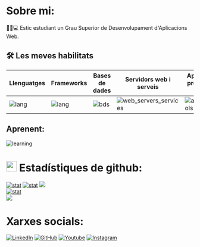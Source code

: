 # Sobre mi:
🧑‍🎓💻 Estic estudiant un Grau Superior de Desenvolupament d'Aplicacions Web.

## 🛠️ Les meves habilitats
| Llenguatges | Frameworks | Bases de dades | Servidors web i serveis | Aplicacions, programari i eines | IDEs |
|-----------|------------------------|-----------| -------------|----------|----|
| ![lang](https://skillicons.dev/icons?i=java,python,php,html,javascript,css,scss,typescript&theme=light&perline=4) | ![lang](https://skillicons.dev/icons?i=react,selenium,gherkin,bootstrap,express,angular&theme=light&perline=4) | ![bds](https://skillicons.dev/icons?i=mysql,mongo,postgres,,,,&theme=light&perline=4) | ![web_servers_services](https://skillicons.dev/icons?i=aws,docker,nginx,,&theme=dark&perline=4) | ![apps_sft_tools](https://skillicons.dev/icons?i=postman,git,github,wordpress,photoshop,illustrator&theme=dark&perline=4) | ![ides](https://skillicons.dev/icons?i=vscode,eclipse&theme=light&perline=1) |

## Aprenent:
![learning](https://skillicons.dev/icons?i=cs,azure,jquery,go,firebase&theme=light)

# <img src="https://www.consumertribes.com/content/images/size/w100/2022/12/Consumer-Stats-Image-1.png" width="28px" alt="📊"> Estadístiques de github:
[![stat](https://github-profile-summary-cards.vercel.app/api/cards/profile-details?username=ericsaza-InsBc&theme=transparent)](https://github.com/ericsaza-InsBc)
[![stat](https://github-profile-summary-cards.vercel.app/api/cards/stats?username=ericsaza-InsBc&theme=transparent)](https://github.com/ericsaza-InsBc)
[![](http://github-profile-summary-cards.vercel.app/api/cards/productive-time?username=ericsaza-InsBc&theme=transparent&utcOffset=8)](https://github.com/ericsaza-InsBc)
<br>
[![stat](https://github-readme-stats.vercel.app/api/top-langs/?username=ericsaza-InsBc&layout=compact&theme=transparent&hide_border=true)](https://github.com/ericsaza-InsBc)
<br>
[![](https://visitcount.itsvg.in/api?id=ericsaza-InsBc&label=Profile%20Views&color=12&icon=5&pretty=true)](https://github.com/ericsaza-InsBc)

# Xarxes socials:
<a href="https://www.linkedin.com/in/eric-salado-zafra/" target="_blank"><img src="https://img.shields.io/badge/LinkedIn-%230077B5.svg?&style=flat-square&logo=linkedin&logoColor=white" alt="LinkedIn"></a>
<a href="https://github.com/ericsaza-InsBc"><img src="https://img.shields.io/badge/GitHub-%23E4405F.svg?&style=flat-square&logo=github&logoColor=white&color=black" alt="GitHub"></a>
<a href="https://www.youtube.com/channel/UC6MRdWqXmTEGxncDn9yVhLg/"><img src="https://img.shields.io/badge/Youtube-%23E4405F.svg?&style=flat-square&logo=youtube&logoColor=white&color=red" alt="Youtube"></a>
<a href="https://instagram.com/eric_sa_za/"><img src="https://img.shields.io/badge/Instagram-%23E4405F.svg?&style=flat-square&logo=instagram&logoColor=white" alt="Instagram"></a>
